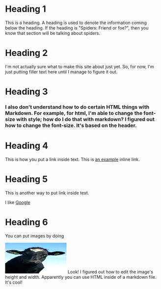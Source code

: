 
# Heading 1

This is a heading. A heading is used to denote the information coming below the heading. If the heading is "Spiders: Friend or foe?", then you know that section will be talking about spiders.

# Heading 2

I'm not actually sure what to make this site about just yet. So, for now, I'm just putting filler text here until I manage to figure it out.

# Heading 3

### I also don't understand how to do certain HTML things with Markdown. For example, for html, I'm able to change the font-size with style; how do I do that with markdown? I figured out how to change the font-size. It's based on the header.

# Heading 4
This is how you put a link inside text.
This is [an example](http://example.com/ "Title") inline link.

# Heading 5
This is another way to put link inside text.

I like [Google]

[Google]: http://google.com

# Heading 6

You can put images by doing

<img src="Cow.jpg" width="200" height="100"/>
Look! I figured out how to edit the image's height and width. Apparently you can use HTML inside of a markdown file. It's cool!
